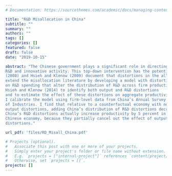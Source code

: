 ```yaml
---
# Documentation: https://sourcethemes.com/academic/docs/managing-content/

title: "R&D Misallocation in China"
subtitle: ""
summary: ""
authors: ""
tags: []
categories: []
featured: false
draft: false
date: "2019-10-15"

abstract: "The Chinese government plays a significant role in directing private
R&D and innovative activity. This top-down intervention has the potential to distort the optimal allocation of resources. Rogerson and Restuccia
(2008) and Hsieh and Klenow (2009) document that distortions in the allocation of capital and labor have large negative effects on productivity. I
extend the misallocation literature by developing a model with distortions
on R&D spending that alter the distribution of R&D across firm productivity. I use a Melitz model along the style of Atkeson-Burstein (2010) and
Hsieh and Klenow (2014) to identify both output and R&D distortions
and to estimate the effect of these distortions on aggregate productivity.
I calibrate the model using firm-level data from China’s Annual Survey
of Industries. I find that relative to a counterfactual economy with no
output distortions, adding China’s distribution of R&D distortions decreases aggregate productivity and GDP by about 12 percent. However,
China’s R&D distortions actually increase productivity by 5 percent in the
Chinese economy, because they partially cancel out the effect of output
distortions."

url_pdf: 'files/RD_Misall_China.pdf'

# Projects (optional).
#   Associate this post with one or more of your projects.
#   Simply enter your project's folder or file name without extension.
#   E.g. `projects = ["internal-project"]` references `content/project/deep-learning/index.md`.
#   Otherwise, set `projects = []`.
projects: []
---
```

